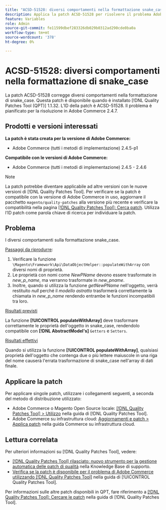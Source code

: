 ```yaml
---
title: "ACSD-51528: diversi comportamenti nella formattazione snake_case"
description: Applica la patch ACSD-51528 per risolvere il problema Adobe Commerce, in presenza di comportamenti diversi nella formattazione di snake_case.
feature: Variables
role: Admin
source-git-commit: fe11599dbef283326db029b0312ad290cde0ba0a
workflow-type: tm+mt
source-wordcount: '378'
ht-degree: 0%

---
```


# ACSD-51528: diversi comportamenti nella formattazione di snake_case

La patch ACSD-51528 corregge diversi comportamenti nella formattazione di snake_case. Questa patch è disponibile quando è installato [!DNL Quality Patches Tool (QPT)] 1.1.32. L’ID della patch è ACSD-51528. Il problema è pianificato per la risoluzione in Adobe Commerce 2.4.7.

## Prodotti e versioni interessati

**La patch è stata creata per la versione di Adobe Commerce:**

* Adobe Commerce (tutti i metodi di implementazione) 2.4.5-p1

**Compatibile con le versioni di Adobe Commerce:**

* Adobe Commerce (tutti i metodi di implementazione) 2.4.5 - 2.4.6

>[!NOTE]
>
>La patch potrebbe diventare applicabile ad altre versioni con le nuove versioni di [!DNL Quality Patches Tool]. Per verificare se la patch è compatibile con la versione di Adobe Commerce in uso, aggiornare il pacchetto `magento/quality-patches` alla versione più recente e verificare la compatibilità nella pagina [[!DNL Quality Patches Tool]: Cerca patch](https://experienceleague.adobe.com/tools/commerce-quality-patches/index.html). Utilizza l’ID patch come parola chiave di ricerca per individuare la patch.

## Problema

I diversi comportamenti sulla formattazione snake_case.

<u>Passaggi da riprodurre</u>:

1. Verificare la funzione `\Magento\Framework\Api\DataObjectHelper::populateWithArray` con diversi nomi di proprietà.
1. Le proprietà con nomi come *NewPName* devono essere trasformate in *new_p_name*, ma verranno trasformate in *new_pname*.
1. Inoltre, quando si utilizza la funzione *getNewPName* nell&#39;oggetto, verrà restituito *null* perché il *modello astratto* trasformerà correttamente la chiamata in *new_p_name* rendendo entrambe le funzioni incompatibili tra loro.

<u>Risultati previsti</u>

La funzione **[!UICONTROL populateWithArray]** deve trasformare correttamente le proprietà dell&#39;oggetto in snake_case, rendendolo compatibile con **[!DNL AbstractModel's]** `Getters` e `Setters`.

<u>Risultati effettivi</u>

Quando si utilizza la funzione **[!UICONTROL populateWithArray]**, qualsiasi proprietà dell&#39;oggetto che contenga due o più lettere maiuscole in una riga del nome causerà l&#39;errata trasformazione di snake_case nell&#39;array di dati finale.

## Applicare la patch

Per applicare singole patch, utilizzare i collegamenti seguenti, a seconda del metodo di distribuzione utilizzato:

* Adobe Commerce o Magento Open Source locale: [[!DNL Quality Patches Tool] > Utilizzo](/help/tools/quality-patches-tool/usage.md) nella guida di [!DNL Quality Patches Tool].
* Adobe Commerce su infrastruttura cloud: [Aggiornamenti e patch > Applica patch](https://experienceleague.adobe.com/docs/commerce-cloud-service/user-guide/develop/upgrade/apply-patches.html) nella guida Commerce su infrastruttura cloud.

## Lettura correlata

Per ulteriori informazioni su [!DNL Quality Patches Tool], vedere:

* [[!DNL Quality Patches Tool] rilasciato: nuovo strumento per la gestione automatica delle patch di qualità](https://experienceleague.adobe.com/en/docs/commerce-knowledge-base/kb/announcements/commerce-announcements/magento-quality-patches-released-new-tool-to-self-serve-quality-patches) nella Knowledge Base di supporto.
* [Verifica se la patch è disponibile per il problema di Adobe Commerce utilizzando  [!DNL Quality Patches Tool]](/help/tools/quality-patches-tool/patches-available-in-qpt/check-patch-for-magento-issue-with-magento-quality-patches.md) nella guida di [!UICONTROL Quality Patches Tool].


Per informazioni sulle altre patch disponibili in QPT, fare riferimento a [[!DNL Quality Patches Tool]: Cercare le patch](https://experienceleague.adobe.com/tools/commerce-quality-patches/index.html) nella guida di [!DNL Quality Patches Tool].
